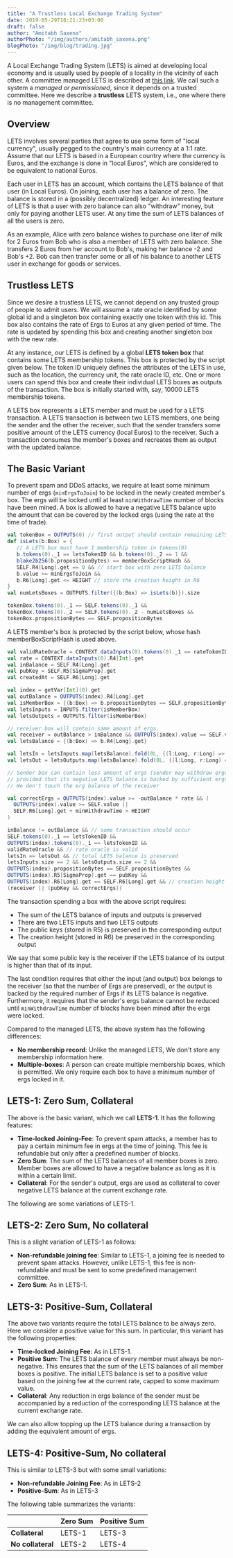 ```yaml
---
title: "A Trustless Local Exchange Trading System"
date: 2019-05-29T18:21:23+03:00
draft: false
author: "Amitabh Saxena"
authorPhoto: "/img/authors/amitabh_saxena.png"
blogPhoto: "/img/blog/trading.jpg"
---
```


A Local Exchange Trading System (LETS) is aimed at developing local economy and is usually used by people of a locality in the vicinity of each other. A committee managed LETS is described at [this link](/blog/2019_04_22-lets/). We call such a system a *managed or permissioned*, since it depends on a trusted committee. Here we describe a **trustless** LETS system, i.e., one where there is no management committee.

## Overview

LETS involves several parties that agree to use some form of "local currency", usually pegged to the country's main currency at a 1:1 rate. Assume that our LETS is based in a European country where the currency is Euros, and the exchange is done in "local Euros", which are considered to be equivalent to national Euros.

Each user in LETS has an account, which contains the LETS balance of that user (in Local Euros). On joining, each user has a balance of zero. The balance is stored in a (possibly decentralized) ledger. An interesting feature of LETS is that a user with zero balance can also "withdraw" money, but only for paying another LETS user. At any time the sum of LETS balances of all the users is zero.

As an example, Alice with zero balance wishes to purchase one liter of milk for 2 Euros from Bob who is also a member of LETS with zero balance. She transfers 2 Euros from her account to Bob's, making her balance -2 and Bob's +2. Bob can then transfer some or all of his balance to another LETS user in exchange for goods or services.

## Trustless LETS

Since we desire a trustless LETS, we cannot depend on any trusted group of people to admit users. We will assume a rate oracle identified by some global id and a singleton box containing exactly one token with this id. This box also contains the rate of Ergs to Euros at any given period of time. The rate is updated by spending this box and creating another singleton box with the new rate.

At any instance, our LETS is defined by a global **LETS token box** that contains some LETS membership tokens. This box is protected by the script given below. The token ID uniquely defines the attributes of the LETS in use, such as the location, the currency unit, the rate oracle ID, etc. One or more users can spend this box and create their individual LETS boxes as outputs of the transaction. The box is initially started with, say, 10000 LETS membership tokens.

A LETS box represents a LETS member and must be used for a LETS transaction. A LETS transaction is between two LETS members, one being the sender and the other the receiver, such that the sender transfers some positive amount of the LETS currency (local Euros) to the receiver. Such a transaction consumes the member's boxes and recreates them as output with the updated balance.

## The Basic Variant

To prevent spam and DDoS attacks, we require at least some minimum number of ergs (`minErgsToJoin`) to be locked in the newly created member's box. The ergs will be locked until at least `minWithdrawTime` number of blocks have been mined. A box is allowed to have a negative LETS balance upto the amount that can be covered by the locked ergs (using the rate at the time of trade).

```scala
val tokenBox = OUTPUTS(0) // first output should contain remaining LETS tokens
def isLets(b:Box) = {
   // A LETS box must have 1 membership token in tokens(0)
   b.tokens(0)._1 == letsTokenID && b.tokens(0)._2 == 1 &&
   blake2b256(b.propositionBytes) == memberBoxScriptHash &&
   SELF.R4[Long].get == 0 && // start box with zero LETS balance
   b.value >= minErgsToJoin && 
   b.R6[Long].get <= HEIGHT // store the creation height in R6
}
val numLetsBoxes = OUTPUTS.filter({(b:Box) => isLets(b)}).size

tokenBox.tokens(0)._1 == SELF.tokens(0)._1 &&
tokenBox.tokens(0)._2 == SELF.tokens(0)._2 - numLetsBoxes &&
tokenBox.propositionBytes == SELF.propositionBytes
```

A LETS member's box is protected by the script below, whose hash memberBoxScriptHash is used above.

```scala
val validRateOracle = CONTEXT.dataInputs(0).tokens(0)._1 == rateTokenID
val rate = CONTEXT.dataInputs(0).R4[Int].get
val inBalance = SELF.R4[Long].get
val pubKey = SELF.R5[SigmaProp].get
val createdAt = SELF.R6[Long].get

val index = getVar[Int](0).get
val outBalance = OUTPUTS(index).R4[Long].get
val isMemberBox = {(b:Box) => b.propositionBytes == SELF.propositionBytes}
val letsInputs = INPUTS.filter(isMemberBox)
val letsOutputs = OUTPUTS.filter(isMemberBox)

// receiver box will contain same amount of ergs.
val receiver = outBalance > inBalance && OUTPUTS(index).value == SELF.value
val letsBalance = {(b:Box) => b.R4[Long].get}

val letsIn = letsInputs.map(letsBalance).fold(0L, {(l:Long, r:Long) => l + r})
val letsOut = letsOutputs.map(letsBalance).fold(0L, {(l:Long, r:Long) => l + r})

// Sender box can contain less amount of ergs (sender may withdraw ergs 
// provided that its negative LETS balance is backed by sufficient ergs
// We don't touch the erg balance of the receiver

val correctErgs = OUTPUTS(index).value >= -outBalance * rate && (
  OUTPUTS(index).value >= SELF.value || 
  SELF.R6[Long].get + minWithdrawTime > HEIGHT
)

inBalance != outBalance && // some transaction should occur
SELF.tokens(0)._1 == letsTokenID &&
OUTPUTS(index).tokens(0)._1 == letsTokenID &&
validRateOracle && // rate oracle is valid
letsIn == letsOut && // total LETS balance is preserved
letsInputs.size == 2 && letsOutputs.size == 2 &&
OUTPUTS(index).propositionBytes == SELF.propositionBytes &&
OUTPUTS(index).R5[SigmaProp].get == pubKey &&
OUTPUTS(index).R6[Long].get == SELF.R6[Long].get && // creation height
(receiver || (pubKey && correctErgs))
```

The transaction spending a box with the above script requires:

* The sum of the LETS balance of inputs and outputs is preserved
* There are two LETS inputs and two LETS outputs
* The public keys (stored in R5) is preserved in the corresponding output
* The creation height (stored in R6) be preserved in the corresponding output

We say that some public key is the receiver if the LETS balance of its output is higher than that of its input.

The last condition requires that either the input (and output) box belongs to the receiver (so that the number of Ergs are preserved), or the output is backed by the required number of Ergs if its LETS balance is negative. Furthermore, it requires that the sender's ergs balance cannot be reduced until `minWithdrawTime` number of blocks have been mined after the ergs were locked.

Compared to the managed LETS, the above system has the following differences:

* **No membership record**: Unlike the managed LETS, We don't store any membership information here.
* **Multiple-boxes**: A person can create multiple membership boxes, which is permitted. We only require each box to have a minimum number of ergs locked in it.

## LETS-1: Zero Sum, Collateral

The above is the basic variant, which we call **LETS-1**. It has the following features:

* **Time-locked Joining-Fee**: To prevent spam attacks, a member has to pay a certain minimum fee in ergs at the time of joining. This fee is refundable but only after a predefined number of blocks.
* **Zero Sum**: The sum of the LETS balances of all member boxes is zero. Member boxes are allowed to have a negative balance as long as it is within a certain limit.
* **Collateral**: For the sender's output, ergs are used as collateral to cover negative LETS balance at the current exchange rate.

The following are some variations of LETS-1.

## LETS-2: Zero Sum, No collateral

This is a slight variation of LETS-1 as follows:

* **Non-refundable joining fee**: Similar to LETS-1, a joining fee is needed to prevent spam attacks. However, unlike LETS-1, this fee is non-refundable and must be sent to some predefined management committee.
* **Zero Sum**: As in LETS-1.

## LETS-3: Positive-Sum, Collateral


The above two variants require the total LETS balance to be always zero. Here we consider a positive value for this sum. In particular, this variant has the following properties:

* **Time-locked Joining Fee**: As in LETS-1.
* **Positive Sum**: The LETS balance of every member must always be non-negative. This ensures that the sum of the LETS balances of all member boxes is positive. The initial LETS balance is set to a positive value based on the joining fee at the current rate, capped to some maximum value.
* **Collateral**: Any reduction in ergs balance of the sender must be accompanied by a reduction of the corresponding LETS balance at the current exchange rate. 

We can also allow topping up the LETS balance during a transaction by adding the equivalent amount of ergs. 

## LETS-4: Positive-Sum, No collateral

This is similar to LETS-3 but with some small variations:

* **Non-refundable Joining Fee**: As in LETS-2
* **Positive-Sum**: As in LETS-3

The following table summarizes the variants:

|   |Zero Sum|Positive Sum|
|---|---|---|
|**Collateral**|LETS-1|LETS-3|
|**No collateral**|LETS-2|LETS-4|
